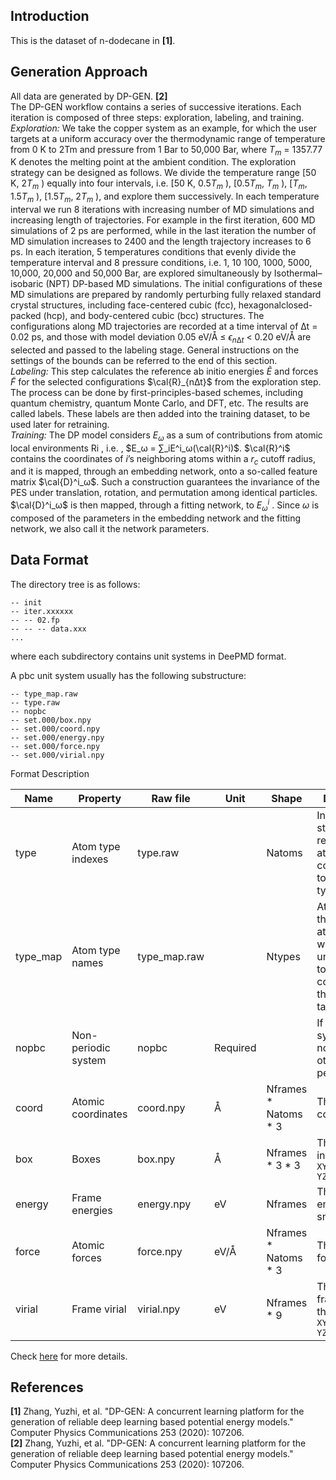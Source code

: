 ## Introduction

This is the dataset of n-dodecane in **[1]**. 

## Generation Approach
All data are generated by DP-GEN. **[2]**  
The DP-GEN workflow contains a series of successive iterations. Each iteration is composed of three steps: exploration, labeling, and training.  
*Exploration:* We take the copper system as an example, for which the user targets at a uniform accuracy over the thermodynamic range of temperature from 0 K to 2Tm and pressure from 1 Bar to 50,000 Bar, where $T_m$ = 1357.77 K denotes the melting point at the ambient condition. The exploration strategy can be designed as follows. We divide the temperature range [50 K, 2$T_m$ ) equally into four intervals, i.e. [50 K, 0.5$T_m$ ), [0.5$T_m$, $T_m$ ), [$T_m$, 1.5$T_m$ ), [1.5$T_m$, 2$T_m$ ), and explore them successively. In each temperature interval we run 8 iterations with increasing number of MD simulations and increasing length of trajectories. For example in the first iteration, 600 MD simulations of 2 ps are performed, while in the last iteration the number of MD simulation increases to 2400 and the length trajectory increases to 6 ps. In each iteration, 5  temperatures conditions that evenly divide the temperature interval and 8 pressure conditions, i.e. 1, 10 100, 1000, 5000, 10,000, 20,000 and 50,000 Bar, are explored simultaneously by Isothermal–isobaric (NPT) DP-based MD simulations. The initial configurations of these MD simulations are prepared by randomly perturbing fully relaxed standard crystal structures, including face-centered cubic (fcc), hexagonalclosed-packed (hcp), and body-centered cubic (bcc) structures. The configurations along MD trajectories are recorded at a time interval of ∆t = 0.02 ps, and those with model deviation 0.05 eV/Å ≤ $ϵ_{n∆t}$ < 0.20 eV/Å are selected and passed to the labeling stage. General instructions on the settings of the bounds can be referred to the end of this section.  
*Labeling:* This step calculates the reference ab initio energies $\tilde{E}$ and forces $\tilde{F}$ for the selected configurations $\cal{R}_{n∆t}$ from the exploration step. The process can be done by first-principles-based schemes, including quantum chemistry, quantum Monte Carlo, and DFT, etc. The results are called labels. These labels are then added into the training dataset, to be used later for retraining.  
*Training:* The DP model considers $E_ω$ as a sum of contributions from atomic local environments Ri , i.e. , $E_ω = ∑_iE^i_ω(\cal{R}^i)$. $\cal{R}^i$ contains the coordinates of $i$’s neighboring atoms within a $r_c$ cutoff radius, and it is mapped, through an embedding network, onto a so-called feature matrix $\cal{D}^i_ω$. Such a construction guarantees the invariance of the PES under translation, rotation, and permutation among identical particles. $\cal{D}^i_ω$ is then mapped, through a fitting network, to $E^i_ω$ . Since $ω$ is composed of the parameters in the embedding network and the fitting network, we also call it the network parameters.

## Data Format

The directory tree is as follows:

```
-- init
-- iter.xxxxxx
-- -- 02.fp
-- -- -- data.xxx
...
```

where each subdirectory contains unit systems in DeePMD format.

A pbc unit system usually has the following substructure:

```
-- type_map.raw
-- type.raw
-- nopbc
-- set.000/box.npy
-- set.000/coord.npy
-- set.000/energy.npy
-- set.000/force.npy
-- set.000/virial.npy
```

Format Description

| Name     | Property           | Raw file     | Unit | Shape                  | Description                                                  |
| -------- | ------------------ | ------------ | ---- | ---------------------- | ------------------------------------------------------------ |
| type     | Atom type indexes  | type.raw     |      | Natoms                 | Integers that start with 0, represent the atomic type corresponding to type_map.raw |
| type_map | Atom type names    | type_map.raw |      | Ntypes                 | Atom names that map to atom type, which is unnecessart to be contained in the periodic table |
| nopbc    | Non-periodic system| nopbc        |Required|                      |If True, this system is non-periodic; otherwise it's periodic |
| coord    | Atomic coordinates | coord.npy    | Å    | Nframes \* Natoms \* 3 | The atomic coordinates                                       |
| box      | Boxes              | box.npy      | Å    | Nframes \* 3 \* 3      | The box axes in the order `XX XY XZ YX YY YZ ZX ZY ZZ`       |
| energy   | Frame energies     | energy.npy   | eV   | Nframes                | The potential energy of snapshot                             |
| force    | Atomic forces      | force.npy    | eV/Å | Nframes \* Natoms \* 3 | The atomic forces                                            |
| virial   | Frame virial       | virial.npy   | eV   | Nframes * 9            | The virial frames are in the order `XX XY XZ YX YY YZ ZX ZY ZZ` |

Check [here](https://github.com/deepmodeling/deepmd-kit/blob/master/doc/data/system.md) for more details.

## References
**[1]** Zhang, Yuzhi, et al. "DP-GEN: A concurrent learning platform for the generation of reliable deep learning based potential energy models." Computer Physics Communications 253 (2020): 107206.  
**[2]** Zhang, Yuzhi, et al. "DP-GEN: A concurrent learning platform for the generation of reliable deep learning based potential energy models." Computer Physics Communications 253 (2020): 107206.


